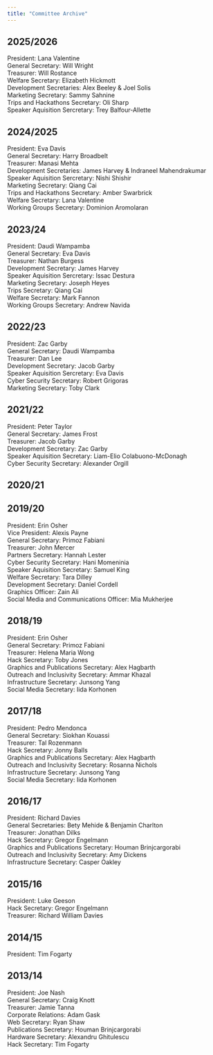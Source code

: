 ```yaml
---
title: "Committee Archive"
---
```


## 2025/2026

President: Lana Valentine  
General Secretary: Will Wright  
Treasurer: Will Rostance  
Welfare Secretary: Elizabeth Hickmott  
Development Secretaries: Alex Beeley & Joel Solis  
Marketing Secretary: Sammy Sahnine  
Trips and Hackathons Secretary: Oli Sharp  
Speaker Aquisition Sercretary: Trey Balfour-Allette  

## 2024/2025

President: Eva Davis  
General Secretary: Harry Broadbelt  
Treasurer: Manasi Mehta  
Development Secretaries: James Harvey & Indraneel Mahendrakumar  
Speaker Aquisition Sercretary: Nishi Shishir  
Marketing Secretary: Qiang Cai  
Trips and Hackathons Secretary: Amber Swarbrick  
Welfare Secretary: Lana Valentine  
Working Groups Secretary: Dominion Aromolaran  

## 2023/24

President: Daudi Wampamba  
General Secretary: Eva Davis  
Treasurer: Nathan Burgess   
Development Secretary: James Harvey  
Speaker Aquisition Sercretary: Issac Destura   
Marketing Secretary: Joseph Heyes  
Trips Secretary: Qiang Cai  
Welfare Secretary: Mark Fannon   
Working Groups Secretary: Andrew Navida  

## 2022/23

President: Zac Garby  
General Secretary: Daudi Wampamba  
Treasurer: Dan Lee  
Development Secretary: Jacob Garby  
Speaker Aquisition Sercretary: Eva Davis  
Cyber Security Secretary: Robert Grigoras  
Marketing Secretary: Toby Clark  

## 2021/22

President: Peter Taylor  
General Secretary: James Frost  
Treasurer: Jacob Garby  
Development Secretary: Zac Garby  
Speaker Aquisition Secretary: Liam-Elio Colabuono-McDonagh  
Cyber Security Secretary: Alexander Orgill  

## 2020/21

## 2019/20

President: Erin Osher  
Vice President: Alexis Payne    
General Secretary: Primoz Fabiani  
Treasurer: John Mercer  
Partners Secretary: Hannah Lester  
Cyber Security Secretary: Hani Momeninia  
Speaker Aquisition Secretary: Samuel King  
Welfare Secretary: Tara Dilley  
Development Secretary: Daniel Cordell  
Graphics Officer: Zain Ali  
Social Media and Communications Officer: Mia Mukherjee

## 2018/19

President: Erin Osher  
General Secretary: Primoz Fabiani  
Treasurer: Helena Maria Wong  
Hack Secretary: Toby Jones  
Graphics and Publications Secretary: Alex Hagbarth  
Outreach and Inclusivity Secretary: Ammar Khazal  
Infrastructure Secretary: Junsong Yang  
Social Media Secretary: Iida Korhonen  

## 2017/18

President: Pedro Mendonca  
General Secretary: Siokhan Kouassi  
Treasurer: Tal Rozenmann  
Hack Secretary: Jonny Balls  
Graphics and Publications Secretary: Alex Hagbarth  
Outreach and Inclusivity Secretary: Rosanna Nichols  
Infrastructure Secretary: Junsong Yang  
Social Media Secretary: Iida Korhonen  

## 2016/17

President: Richard Davies  
General Secretaries: Bety Mehide & Benjamin Charlton  
Treasurer: Jonathan Dilks  
Hack Secretary: Gregor Engelmann  
Graphics and Publications Secretary: Houman Brinjcargorabi  
Outreach and Inclusivity Secretary: Amy Dickens  
Infrastructure Secretary: Casper Oakley  

## 2015/16

President: Luke Geeson  
Hack Secretary: Gregor Engelmann  
Treasurer: Richard William Davies  

## 2014/15

President: Tim Fogarty  

## 2013/14

President: Joe Nash  
General Secretary: Craig Knott  
Treasurer: Jamie Tanna  
Corporate Relations: Adam Gask  
Web Secretary: Ryan Shaw  
Publications Secretary: Houman Brinjcargorabi  
Hardware Secretary: Alexandru Ghitulescu  
Hack Secretary: Tim Fogarty  


